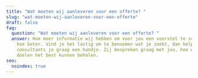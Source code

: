 ```yaml
---
title: "Wat moeten wij aanleveren voor een offerte? "
slug: "wat-moeten-wij-aanleveren-voor-een-offerte"
draft: false
faq:
  question: "Wat moeten wij aanleveren voor een offerte? "
  answer: Hoe meer informatie wij hebben om voor jou een voorstel te schrijven,
    hoe beter. Vind je het lastig om te benoemen wat je zoekt, dan helpen onze
    consultants je graag een handje. Zij bespreken graag met jou, hoe we jouw
    doelen het best kunnen behalen.
seo:
  noindex: true
---
```

